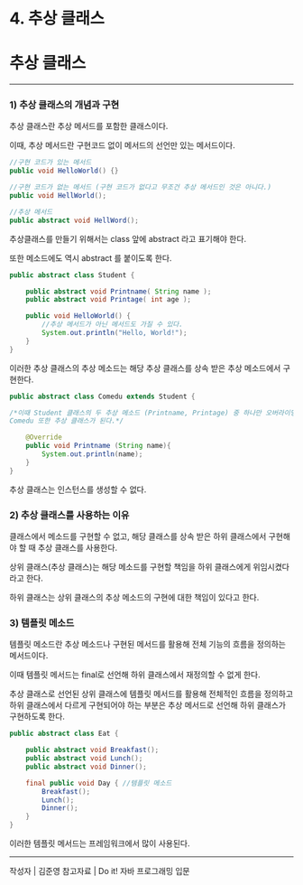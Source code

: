 # 4. 추상 클래스

# 추상 클래스

---

### 1) 추상 클래스의 개념과 구현

추상 클래스란 추상 메서드를 포함한 클래스이다.

이때, 추상 메서드란 구현코드 없이 메서드의 선언만 있는 메서드이다.

```java
//구현 코드가 있는 메서드
public void HelloWorld() {}

//구현 코드가 없는 메서드 (구현 코드가 없다고 무조건 추상 메서드인 것은 아니다.)
public void HellWorld();

//추상 메서드
public abstract void HellWord();
```

추상클래스를 만들기 위해서는 class 앞에 abstract 라고 표기해야 한다.

또한 메소드에도 역시 abstract 를 붙이도록 한다.

```java
public abstract class Student {

	public abstract void Printname( String name );
	public abstract void Printage( int age );

	public void HelloWorld() {              
		//추상 메서드가 아닌 메서드도 가질 수 있다.
		System.out.println("Hello, World!");
	}
}
```

이러한 추상 클래스의 추상 메소드는 해당 추상 클래스를 상속 받은 추상 메소드에서 구현한다.

```java
public abstract class Comedu extends Student {

/*이때 Student 클래스의 두 추상 메소드 (Printname, Printage) 중 하나만 오버라이딩 됐으므로
Comedu 또한 추상 클래스가 된다.*/

	@Override
	public void Printname (String name){
		System.out.println(name);
	}
}
```

추상 클래스는 인스턴스를 생성할 수 없다.

### 2) 추상 클래스를 사용하는 이유

클래스에서 메소드를 구현할 수 없고, 해당 클래스를 상속 받은 하위 클래스에서 구현해야 할 때 추상 클래스를 사용한다.

상위 클래스(추상 클래스)는 해당 메소드를 구현할 책임을 하위 클래스에게 위임시켰다라고 한다.

하위 클래스는 상위 클래스의 추상 메소드의 구현에 대한 책임이 있다고 한다.

### 3) 템플릿 메소드

템플릿 메소드란 추상 메소드나 구현된 메서드를 활용해 전체 기능의 흐름을 정의하는 메서드이다.

이때 템플릿 메서드는 final로 선언해 하위 클래스에서 재정의할 수 없게 한다.

추상 클래스로 선언된 상위 클래스에 템플릿 메서드를 활용해 전체적인 흐름을 정의하고 하위 클래스에서 다르게 구현되어야 하는 부분은 추상 메서드로 선언해 하위 클래스가 구현하도록 한다.

```java
public abstract class Eat {

	public abstract void Breakfast();
	public abstract void Lunch();
	public abstract void Dinner();

	final public void Day { //템플릿 메소드
		Breakfast();
		Lunch();
		Dinner();
	}
}
```

이러한 템플릿 메서드는 프레임워크에서 많이 사용된다.

---

작성자 | 김준영
참고자료 | Do it! 자바 프로그래밍 입문